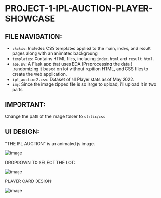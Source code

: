 # PROJECT-1-IPL-AUCTION-PLAYER-SHOWCASE

## FILE NAVIGATION:

- `static`: Includes CSS templates applied to the main, index, and result pages along with an animated backgroung
- `templates`: Contains HTML files, including `index.html` and `result.html`.
- `app.py`: A Flask app that uses EDA (Preprocessing the data ) ,randomizing it based on lot without repition HTML, and CSS files to create the web application.
- `ipl_auction2.csv`: Dataset of all Player stats as of May 2022.
- `img`: Since the image zipped file is so large to upload, i'll upload it in two parts

## IMPORTANT:

Change the path of the image folder to `static`/`css`

## UI DESIGN:

"THE IPL AUCTION" is an animated js image.

![image](https://github.com/Karthick-ng/PROJECT-1-IPL-AUCTION-PLAYER-SHOWCASE/assets/116434132/f8c74ddd-65b6-48d7-b3bd-fa4d96801ee5)

DROPDOWN TO SELECT THE LOT:

![image](https://github.com/Karthick-ng/PROJECT-1-IPL-AUCTION-PLAYER-SHOWCASE/assets/116434132/0aee2df8-4ee1-46dd-a7ad-75a0775c538e)

PLAYER CARD DESIGN:

![image](https://github.com/Karthick-ng/PROJECT-1-IPL-AUCTION-PLAYER-SHOWCASE/assets/116434132/aeb0b028-10c4-48eb-aa24-e064f0beb4ed)
